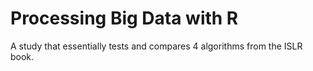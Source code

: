 # Processing Big Data with R
 A study that essentially tests and compares 4 algorithms from the ISLR book.
